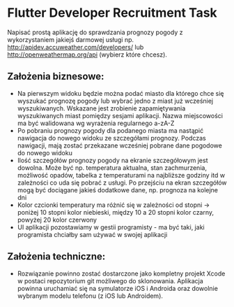 # Flutter Developer Recruitment Task

Napisać prostą aplikację do sprawdzania prognozy pogody z wykorzystaniem jakiejś darmowej usługi np. http://apidev.accuweather.com/developers/ lub http://openweathermap.org/api (wybierz które chcesz).

## Założenia biznesowe:

- Na pierwszym widoku będzie można podać miasto dla którego chce się wyszukać prognozę pogody lub wybrać jedno z miast już wcześniej wyszukiwanych. Wskazane jest zrobienie zapamiętywania wyszukiwanych miast pomiędzy sesjami aplikacji. Nazwa miejscowości ma być walidowana wg wyrażenia regularnego a-zA-Z
- Po pobraniu prognozy pogody dla podanego miasta ma nastąpić nawigacja do nowego widoku ze szczegółami prognozy. Podczas nawigacji, mają zostać przekazane wcześniej pobrane dane pogodowe do nowego widoku
- Ilość szczegółów prognozy pogody na ekranie szczegółowym jest dowolna. Może być np. temperatura aktualna, stan zachmurzenia, możliwość opadów, tabelka z temperaturami na najbliższe godziny itd w zależności co uda się pobrać z usługi. Po przejściu na ekran szczegółów mogą być dociągane jakieś dodatkowe dane, np. prognoza na kolejne dni
- Kolor czcionki temperatury ma różnić się w zależności od stopni -> poniżej 10 stopni kolor niebieski, między 10 a 20 stopni kolor czarny, powyżej 20 kolor czerwony
- UI aplikacji pozostawiamy w gestii programisty - ma być taki, jaki programista chciałby sam używać w swojej aplikacji

## Założenia techniczne:

- Rozwiązanie powinno zostać dostarczone jako kompletny projekt Xcode w postaci repozytorium git możliwego do sklonowania. Aplikacja powinna uruchamiać się na symulatorze iOS i Androida oraz dowolnie wybranym modelu telefonu (z iOS lub Androidem).
